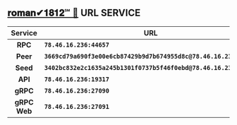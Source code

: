 
## [𝐫𝐨𝐦𝐚𝐧✔︎𝟏𝟖𝟏𝟐℠ 🧩](https://teritori.explorers.guru/validator/torivaloper1qy38xmcrnht0kt5c5fryvl8llrpdwer6atxj5u) URL SERVICE

|Service|URL|
|:---:|---|
**RPC**|**```78.46.16.236:44657```**
**Peer**|**```3669cd79a690f3e00e6cb87429b9d7b674955d8c@78.46.16.236:44656```**
**Seed**|**```3402bc832e2c1635a245b1301f0737b5f46f0ebd@78.46.16.236:10256```**
**API**|**```78.46.16.236:19317```**
**gRPC**|**```78.46.16.236:27090```** 
**gRPC Web**|**```78.46.16.236:27091```**
